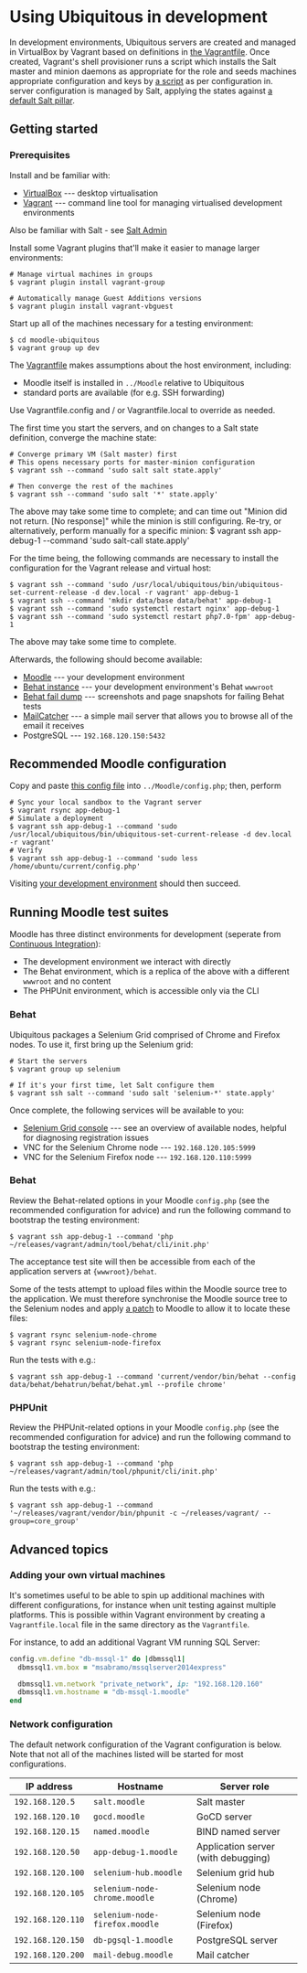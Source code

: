 # Using Ubiquitous in development

In development environments, Ubiquitous servers are created and managed in VirtualBox by Vagrant based on definitions in [the Vagrantfile](../../Vagrantfile). Once created, Vagrant's shell provisioner runs a script which installs the Salt master and minion daemons as appropriate for the role and seeds machines appropriate configuration and keys by [a script](../../vagrant/salt/install) as per configuration in. server configuration is managed by Salt, applying the states against [a default Salt pillar](../../vagrant/salt/pillar).

## Getting started

### Prerequisites

Install and be familiar with:

* [VirtualBox](https://www.virtualbox.org/) --- desktop virtualisation
* [Vagrant](https://www.vagrantup.com/) --- command line tool for managing virtualised development environments

Also be familiar with Salt - see [Salt Admin](../admin/salt.md)

Install some Vagrant plugins that'll make it easier to manage larger environments:

```
# Manage virtual machines in groups
$ vagrant plugin install vagrant-group

# Automatically manage Guest Additions versions
$ vagrant plugin install vagrant-vbguest
```
Start up all of the machines necessary for a testing environment:

```
$ cd moodle-ubiquitous
$ vagrant group up dev
```

The [Vagrantfile](/Vagrantfile) makes assumptions about the host environment, including:
 * Moodle itself is installed in `../Moodle` relative to Ubiquitous
 * standard ports are available (for e.g. SSH forwarding)

Use Vagrantfile.config and / or Vagrantfile.local to override as needed.

The first time you start the servers, and on changes to a Salt state definition, converge the machine state:

```
# Converge primary VM (Salt master) first
# This opens necessary ports for master-minion configuration
$ vagrant ssh --command 'sudo salt salt state.apply'

# Then converge the rest of the machines
$ vagrant ssh --command 'sudo salt '*' state.apply'
```
The above may take some time to complete; and can time out "Minion did not return. [No response]" while the minion is still configuring.
Re-try, or alternatively, perform manually for a specific minion:
$ vagrant ssh app-debug-1 --command 'sudo salt-call state.apply'

For the time being, the following commands are necessary to install the configuration for the Vagrant release and virtual host:

```
$ vagrant ssh --command 'sudo /usr/local/ubiquitous/bin/ubiquitous-set-current-release -d dev.local -r vagrant' app-debug-1
$ vagrant ssh --command 'mkdir data/base data/behat' app-debug-1
$ vagrant ssh --command 'sudo systemctl restart nginx' app-debug-1
$ vagrant ssh --command 'sudo systemctl restart php7.0-fpm' app-debug-1
```

The above may take some time to complete.

Afterwards, the following should become available:

* [Moodle](http://192.168.120.50/) --- your development environment
* [Behat instance](http://192.168.120.50/behat/) --- your development environment's Behat `wwwroot`
* [Behat fail dump](http://192.168.120.50/data/behat-faildump/) --- screenshots and page snapshots for failing Behat tests
* [MailCatcher](http://192.168.120.200:1080/) --- a simple mail server that allows you to browse all of the email it receives
* PostgreSQL --- `192.168.120.150:5432`

## Recommended Moodle configuration

Copy and paste [this config file](development-config.php) into ``../Moodle/config.php``; then, perform

```
# Sync your local sandbox to the Vagrant server
$ vagrant rsync app-debug-1
# Simulate a deployment
$ vagrant ssh app-debug-1 --command 'sudo /usr/local/ubiquitous/bin/ubiquitous-set-current-release -d dev.local -r vagrant'
# Verify
$ vagrant ssh app-debug-1 --command 'sudo less /home/ubuntu/current/config.php'
``` 
 
Visiting [your development environment](http://192.168.120.50) should then succeed.


## Running Moodle test suites

Moodle has three distinct environments for development (seperate from [Continuous Integration](docs/using/in-test.md)):

* The development environment we interact with directly
* The Behat environment, which is a replica of the above with a different `wwwroot` and no content
* The PHPUnit environment, which is accessible only via the CLI

### Behat

Ubiquitous packages a Selenium Grid comprised of Chrome and Firefox nodes. To use it, first bring up the Selenium grid:

```
# Start the servers
$ vagrant group up selenium

# If it's your first time, let Salt configure them
$ vagrant ssh salt --command 'sudo salt 'selenium-*' state.apply'
```

Once complete, the following services will be available to you:

* [Selenium Grid console](http://192.168.120.100:4444/grid/console) --- see an overview of available nodes, helpful for diagnosing registration issues
* VNC for the Selenium Chrome node --- `192.168.120.105:5999`
* VNC for the Selenium Firefox node --- `192.168.120.110:5999`

### Behat

Review the Behat-related options in your Moodle `config.php` (see the recommended configuration for advice) and run the following command to bootstrap the testing environment:

```
$ vagrant ssh app-debug-1 --command 'php ~/releases/vagrant/admin/tool/behat/cli/init.php'
```

The acceptance test site will then be accessible from each of the application servers at `{wwwroot}/behat`.

Some of the tests attempt to upload files within the Moodle source tree to the application. We must therefore synchronise the Moodle source tree to the Selenium nodes and apply [a patch](https://github.com/moodle/moodle/compare/master...LukeCarrier:MDL-NOBUG-selenium-remote-node-file-upload-master) to Moodle to allow it to locate these files:

```
$ vagrant rsync selenium-node-chrome
$ vagrant rsync selenium-node-firefox
```

Run the tests with e.g.:

```
$ vagrant ssh app-debug-1 --command 'current/vendor/bin/behat --config data/behat/behatrun/behat/behat.yml --profile chrome'
```

### PHPUnit

Review the PHPUnit-related options in your Moodle `config.php` (see the recommended configuration for advice) and run the following command to bootstrap the testing environment:

```
$ vagrant ssh app-debug-1 --command 'php ~/releases/vagrant/admin/tool/phpunit/cli/init.php'
```

Run the tests with e.g.:

```
$ vagrant ssh app-debug-1 --command '~/releases/vagrant/vendor/bin/phpunit -c ~/releases/vagrant/ --group=core_group'
```

## Advanced topics

### Adding your own virtual machines

It's sometimes useful to be able to spin up additional machines with different configurations, for instance when unit testing against multiple platforms. This is possible within Vagrant environment by creating a `Vagrantfile.local` file in the same directory as the `Vagrantfile`.

For instance, to add an additional Vagrant VM running SQL Server:

```ruby
config.vm.define "db-mssql-1" do |dbmssql1|
  dbmssql1.vm.box = "msabramo/mssqlserver2014express"

  dbmssql1.vm.network "private_network", ip: "192.168.120.160"
  dbmssql1.vm.hostname = "db-mssql-1.moodle"
end
```

### Network configuration

The default network configuration of the Vagrant configuration is below. Note that not all of the machines listed will be started for most configurations.

| IP address | Hostname | Server role |
| --- | --- | --- |
| `192.168.120.5` | `salt.moodle` | Salt master |
| `192.168.120.10` | `gocd.moodle` | GoCD server |
| `192.168.120.15` | `named.moodle` | BIND named server |
| `192.168.120.50` | `app-debug-1.moodle` | Application server (with debugging) |
| `192.168.120.100` | `selenium-hub.moodle` | Selenium grid hub |
| `192.168.120.105` | `selenium-node-chrome.moodle` | Selenium node (Chrome) |
| `192.168.120.110` | `selenium-node-firefox.moodle` | Selenium node (Firefox) |
| `192.168.120.150` | `db-pgsql-1.moodle` | PostgreSQL server |
| `192.168.120.200` | `mail-debug.moodle` | Mail catcher |
